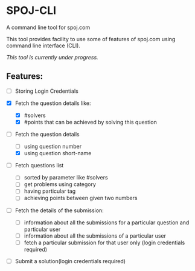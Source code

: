 # SPOJ-CLI
A command line tool for spoj.com

This tool provides facility to use some of features of spoj.com using command line interface (CLI).

_This tool is currently under progress._

## Features:
- [ ] Storing Login Credentials
- [x] Fetch the question details like:
	- [x] #solvers
	- [x] #points that can be achieved by solving this question
- [ ] Fetch the question details
	- [ ] using question number
	- [x] using question short-name
- [ ] Fetch questions list
    - [ ] sorted by parameter like #solvers
    - [ ] get problems using category
	- [ ] having particular tag
	- [ ] achieving points between given two numbers
- [ ] Fetch the details of the submission:
	- [ ] information about all the submissions for a particular question and particular user
	- [ ] information about all the submissions of a particular user
	- [ ] fetch a particular submission for that user only (login credentials required)
- [ ] Submit a solution(login credentials required)

